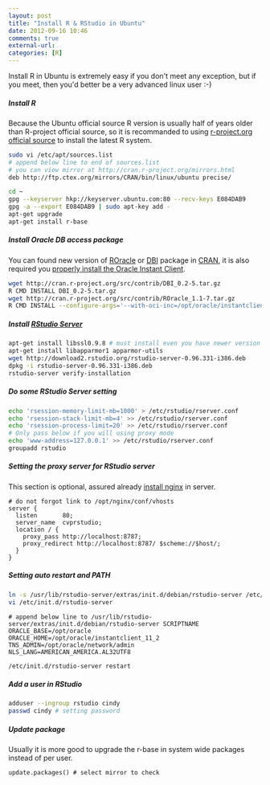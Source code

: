 ```yaml
---
layout: post
title: "Install R & RStudio in Ubuntu"
date: 2012-09-16 10:46
comments: true
external-url:
categories: [R]
---
```

Install R in Ubuntu is extremely easy if you don't meet any exception, but if you meet, then you'd better be a very advanced linux user :-)
<!--more-->

##### Install R
Because the Ubuntu official source R version is usually half of years older than R-project official source, so it is recommanded to using [r-project.org official source](http://cran.r-project.org/bin/linux/ubuntu/README) to install the latest R system.

```bash add R source
sudo vi /etc/apt/sources.list
# append below line to end of sources.list
# you can view mirror at http://cran.r-project.org/mirrors.html
deb http://ftp.ctex.org/mirrors/CRAN/bin/linux/ubuntu precise/
```

```bash import the GPG key and install r-base
cd ~
gpg --keyserver hkp://keyserver.ubuntu.com:80 --recv-keys E084DAB9
gpg -a --export E084DAB9 | sudo apt-key add -
apt-get upgrade
apt-get install r-base
```

##### Install Oracle DB access package
You can found new version of [ROracle](http://cran.r-project.org/web/packages/ROracle/index.html) or [DBI](http://cran.r-project.org/web/packages/DBI/index.html) package in [CRAN](http://cran.r-project.org/index.html), it is also required you [properly install the Oracle Instant Client](/2012/08/13/another-install-phusion-passenger-and-nginx-log/).

```bash manual install the ROracle
wget http://cran.r-project.org/src/contrib/DBI_0.2-5.tar.gz
R CMD INSTALL DBI_0.2-5.tar.gz
wget http://cran.r-project.org/src/contrib/ROracle_1.1-7.tar.gz
R CMD INSTALL --configure-args='--with-oci-inc=/opt/oracle/instantclient_11_2/sdk/include --with-oci-lib=/opt/oracle/instantclient_11_2' ROracle_1.1-7.tar.gz
```

##### Install [RStudio Server](http://www.rstudio.org/download/server)

```bash Install RStudio Server
apt-get install libssl0.9.8 # must install even you have newer version
apt-get install libapparmor1 apparmor-utils
wget http://download2.rstudio.org/rstudio-server-0.96.331-i386.deb
dpkg -i rstudio-server-0.96.331-i386.deb
rstudio-server verify-installation
```

##### Do some RStudio Server setting

```bash below setting depend on your system
echo 'rsession-memory-limit-mb=1000' > /etc/rstudio/rserver.conf
echo 'rsession-stack-limit-mb=4' >> /etc/rstudio/rserver.conf
echo 'rsession-process-limit=20' >> /etc/rstudio/rserver.conf
# Only pass below if you will using proxy mode
echo 'www-address=127.0.0.1' >> /etc/rstudio/rserver.conf
groupadd rstudio
```

##### Setting the proxy server for RStudio server

This section is optional, assured already [install nginx](/2012/08/13/another-install-phusion-passenger-and-nginx-log/) in server.

```nginx
# do not forgot link to /opt/nginx/conf/vhosts
server {
  listen       80;
  server_name  cvprstudio;
  location / {
    proxy_pass http://localhost:8787;
    proxy_redirect http://localhost:8787/ $scheme://$host/;
  }
}
```

##### Setting auto restart and PATH

```bash
ln -s /usr/lib/rstudio-server/extras/init.d/debian/rstudio-server /etc/init.d/rstudio-server
vi /etc/init.d/rstudio-server
```

```text vi
# append below line to /usr/lib/rstudio-server/extras/init.d/debian/rstudio-server SCRIPTNAME
ORACLE_BASE=/opt/oracle
ORACLE_HOME=/opt/oracle/instantclient_11_2
TNS_ADMIN=/opt/oracle/network/admin
NLS_LANG=AMERICAN_AMERICA.AL32UTF8
```

```bash Now you can restart rstudio-server via standard init.d service way
/etc/init.d/rstudio-server restart
```

##### Add a user in RStudio

```bash
adduser --ingroup rstudio cindy
passwd cindy # setting password
```

##### Update package
Usually it is more good to upgrade the r-base in system wide packages instead of per user.

```rconsole after run R in root console
update.packages() # select mirror to check
```